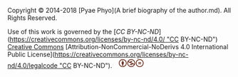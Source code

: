 Copyright © 2014-2018 [Pyae Phyo](A brief biography of the author.md). All Rights Reserved.

Use of this work is governed by the [*CC BY-NC-ND*](https://creativecommons.org/licenses/by-nc-nd/4.0/ "CC BY-NC-ND")
[Creative Commons](https://www.creativecommons.org/ "CreativeCommons.org")
[Attribution-NonCommercial-NoDerivs 4.0 International Public License](https://creativecommons.org/licenses/by-nc-nd/4.0/legalcode "CC BY-NC-ND").
![CC BY-NC-ND](cc-by-nc-nd-76x22.png)

